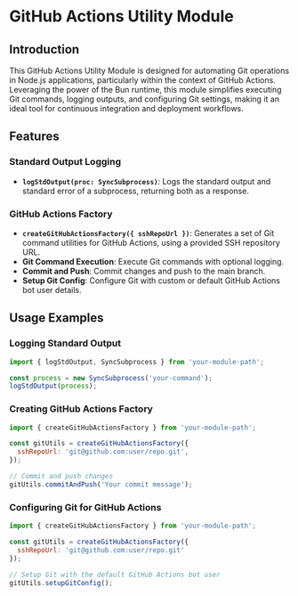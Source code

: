 # GitHub Actions Utility Module

## Introduction

This GitHub Actions Utility Module is designed for automating Git operations in Node.js applications, particularly within the context of GitHub Actions. Leveraging the power of the Bun runtime, this module simplifies executing Git commands, logging outputs, and configuring Git settings, making it an ideal tool for continuous integration and deployment workflows.

## Features

### Standard Output Logging

- **`logStdOutput(proc: SyncSubprocess)`**: Logs the standard output and standard error of a subprocess, returning both as a response.

### GitHub Actions Factory

- **`createGitHubActionsFactory({ sshRepoUrl })`**: Generates a set of Git command utilities for GitHub Actions, using a provided SSH repository URL.
- **Git Command Execution**: Execute Git commands with optional logging.
- **Commit and Push**: Commit changes and push to the main branch.
- **Setup Git Config**: Configure Git with custom or default GitHub Actions bot user details.

## Usage Examples

### Logging Standard Output

```javascript
import { logStdOutput, SyncSubprocess } from 'your-module-path';

const process = new SyncSubprocess('your-command');
logStdOutput(process);
```

### Creating GitHub Actions Factory

```javascript
import { createGitHubActionsFactory } from 'your-module-path';

const gitUtils = createGitHubActionsFactory({
  sshRepoUrl: 'git@github.com:user/repo.git',
});

// Commit and push changes
gitUtils.commitAndPush('Your commit message');
```

### Configuring Git for GitHub Actions

```javascript
import { createGitHubActionsFactory } from 'your-module-path';

const gitUtils = createGitHubActionsFactory({ 
  sshRepoUrl: 'git@github.com:user/repo.git' 
});

// Setup Git with the default GitHub Actions bot user
gitUtils.setupGitConfig();
```
